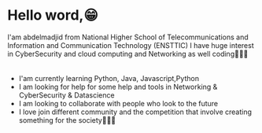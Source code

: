 # Hello word,😁
I'am abdelmadjid from National Higher School of Telecommunications and Information and Communication Technology (ENSTTIC)
I have huge interest in CyberSecurity and cloud computing and Networking as well coding🧑🏻‍💻
###### 
- I'am currently learning Python, Java, Javascript,Python
- I am looking for help for some help and tools in Networking & CyberSecurity & Datascience
- I am looking to collaborate with people who look to the future
- I love join different community and the competition that involve creating something for the society🙋🏻‍♂️
  
